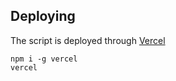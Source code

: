 ## Deploying

The script is deployed through [Vercel](https://vercel.com/)
```
npm i -g vercel
vercel
```

